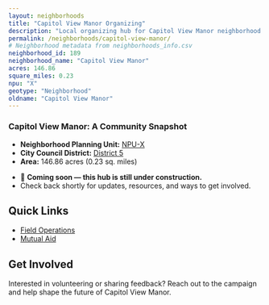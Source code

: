 ```yaml
---
layout: neighborhoods
title: "Capitol View Manor Organizing"
description: "Local organizing hub for Capitol View Manor neighborhood. Connect with field operations, mutual aid, and community organizing efforts."
permalink: /neighborhoods/capitol-view-manor/
# Neighborhood metadata from neighborhoods_info.csv
neighborhood_id: 189
neighborhood_name: "Capitol View Manor"
acres: 146.86
square_miles: 0.23
npu: "X"
geotype: "Neighborhood"
oldname: "Capitol View Manor"
---
```


### **Capitol View Manor: A Community Snapshot**

  * **Neighborhood Planning Unit:** [NPU-X](https://www.atlantaga.gov/government/departments/city-planning/neighborhood-planning-units/neighborhood-and-npu-contacts)
  * **City Council District:** [District 5](https://citycouncil.atlantaga.gov/council-members)
  * **Area:** 146.86 acres (0.23 sq. miles)

- 🚧 **Coming soon — this hub is still under construction.**
- Check back shortly for updates, resources, and ways to get involved.

## Quick Links

- [Field Operations](./field-ops/)
- [Mutual Aid](./mutual-aid/)

## Get Involved

Interested in volunteering or sharing feedback? Reach out to the campaign and help shape the future of Capitol View Manor.
